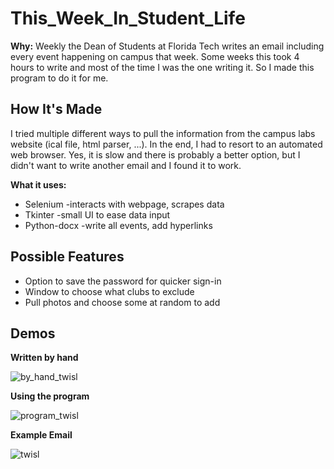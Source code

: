 # This_Week_In_Student_Life
**Why:**
Weekly the Dean of Students at Florida Tech writes an email including every event happening on campus that week. Some weeks this took 4 hours to write and most of the time I was the one writing it. So I made this program to do it for me.

## How It's Made
I tried multiple different ways to pull the information from the campus labs website (ical file, html parser, ...). In the end, I had to resort to an automated web browser. Yes, it is slow and there is probably a better option, but I didn't want to write another email and I found it to work.

**What it uses:**
- Selenium -interacts with webpage, scrapes data
- Tkinter -small UI to ease data input
- Python-docx -write all events, add hyperlinks

## Possible Features
- Option to save the password for quicker sign-in
- Window to choose what clubs to exclude
- Pull photos and choose some at random to add

## Demos
**Written by hand**

![by_hand_twisl](https://github.com/user-attachments/assets/a8afa891-3f94-4081-b44b-2b84a74b79be)

**Using the program**

![program_twisl](https://github.com/user-attachments/assets/bf4ed2d8-cb8e-4848-bad5-42b9d657253c)

**Example Email**

![twisl](https://github.com/user-attachments/assets/71bf1fb7-6bc3-4af9-996c-862cb5a20aaf)
